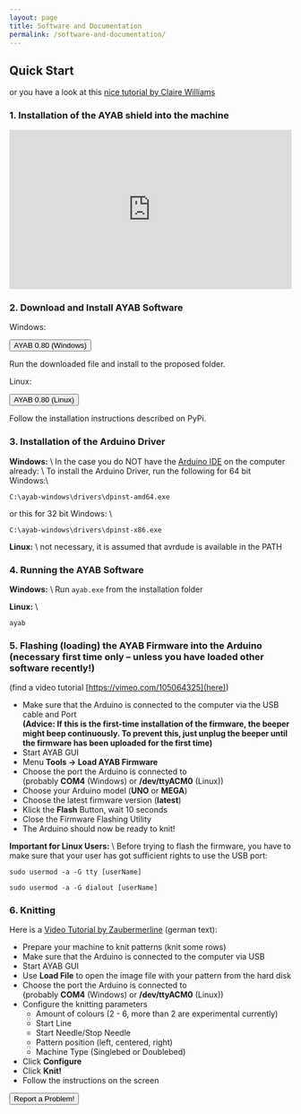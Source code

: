 ```yaml
---
layout: page
title: Software and Documentation
permalink: /software-and-documentation/
---
```


## Quick Start

or you have a look at this [nice tutorial by Claire Williams](http://xxxclairewilliamsxxx.wordpress.com/hack-ta-machine-a-tricoter/hack-your-knitting-machine-tutorial/)

### 1. Installation of the AYAB shield into the machine

<div class="flex-video widescreen" style="margin: 0 auto;text-align:center;">
<style>.embed-container { position: relative; padding-bottom: 56.25%; height: 0; overflow: hidden; max-width: 100%; height: auto; } .embed-container iframe, .embed-container object, .embed-container embed { position: absolute; top: 0; left: 0; width: 100%; height: 100%; }</style>
<div class='embed-container'><iframe src='http://player.vimeo.com/video/99870358' frameborder='0' webkitAllowFullScreen mozallowfullscreen allowFullScreen></iframe></div>
</div>


### 2. Download and Install AYAB Software
Windows:
<p><a href="http://andz.net/ayab/res/ayab-0.80-windows.exe" target="_blank"><button type="button" class="btn btn-lg btn-primary">AYAB 0.80 (Windows)</button></a></p>

Run the downloaded file and install to the proposed folder.

Linux:

<p><a href="https://pypi.python.org/pypi/ayab/0.80" target="_blank"><button type="button" class="btn btn-lg btn-primary">AYAB 0.80 (Linux)</button></a></p>

Follow the installation instructions described on PyPi.

### 3. Installation of the Arduino Driver
**Windows:** \\
In the case you do NOT have the [Arduino IDE](http://www.arduino.cc) on the computer already: \\
To install the Arduino Driver, run the following for 64 bit Windows:\\
```
C:\ayab-windows\drivers\dpinst-amd64.exe
```

or this for 32 bit Windows: \\
```
C:\ayab-windows\drivers\dpinst-x86.exe
```

**Linux:** \\
not necessary, it is assumed that avrdude is available in the PATH

### 4. Running the AYAB Software
**Windows:** \\
Run `ayab.exe` from the installation folder

**Linux:** \\
```
ayab
```

### 5. Flashing (loading) the AYAB Firmware into the Arduino (necessary first time only – unless you have loaded other software recently!)

(find a video tutorial [https://vimeo.com/105064325](here))

* Make sure that the Arduino is connected to the computer via the USB cable and Port <br>
**(Advice: If this is the first-time installation of the firmware, the beeper might beep continuously. To prevent this, just unplug the beeper until the firmware has been uploaded for the first time)**
* Start AYAB GUI
* Menu **Tools -> Load AYAB Firmware**
* Choose the port the Arduino is connected to <br> 
  (probably **COM4** (Windows) or **/dev/ttyACM0** (Linux))
* Choose your Arduino model (**UNO** or **MEGA**)
* Choose the latest firmware version (**latest**)
* Klick the **Flash** Button, wait 10 seconds
* Close the Firmware Flashing Utility
* The Arduino should now be ready to knit!

**Important for Linux Users:** \\
Before trying to flash the firmware, you have to make sure that your user has got sufficient rights to use the USB port:
```
sudo usermod -a -G tty [userName]
```

```
sudo usermod -a -G dialout [userName]
```


### 6. Knitting

Here is a [Video Tutorial by Zaubermerline](https://youtu.be/TTIm8ezC0HY) (german text):

* Prepare your machine to knit patterns (knit some rows)
* Make sure that the Arduino is connected to the computer via USB
* Start AYAB GUI
* Use **Load File** to open the image file with your pattern from the hard disk
* Choose the port the Arduino is connected to <br>
  (probably **COM4** (Windows) or **/dev/ttyACM0** (Linux))
* Configure the knitting parameters
  * Amount of colours (2 - 6, more than 2 are experimental currently)
  * Start Line
  * Start Needle/Stop Needle
  * Pattern position (left, centered, right)
  * Machine Type (Singlebed or Doublebed)
* Click **Configure**
* Click **Knit!**
* Follow the instructions on the screen

  
<p><a href="http://issues.ayab-knitting.com"><button type="button" class="btn btn-lg btn-primary">Report a Problem!</button></a></p>
